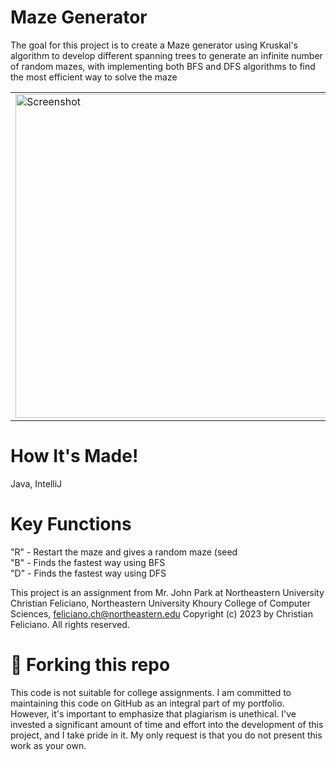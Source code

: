 # Maze Generator

The goal for this  project is to create a Maze generator using Kruskal's algorithm to develop different spanning trees to generate an infinite number of random mazes, with implementing both BFS and DFS algorithms to find the most efficient way to solve the maze

<table>
  <tr>
    <td>
      <img width="518" alt="Screenshot" src="(https://github.com/Christian2022-github/Flood-It-Game/assets/71617970/8c61285f-a27e-4511-ab5b-1b00f0f2fc72">
    </td>
    <td>
      <img alt="GIF" src="https://github.com/Christian2022-github/Flood-It-Game/assets/71617970/4f489115-204f-4ea9-b814-3148bac9905f">
    </td>
  </tr>
</table>

# How It's Made!
Java, IntelliJ

# Key Functions
"R" - Restart the maze and gives a random maze (seed <br>
"B" - Finds the fastest way using BFS<br>
"D" - Finds the fastest way using DFS<br>

This project is an assignment from Mr. John Park at Northeastern University
Christian Feliciano, Northeastern University Khoury College of Computer Sciences, feliciano.ch@northeastern.edu
Copyright (c) 2023 by Christian Feliciano. All rights reserved.

# 🚨 Forking this repo
This code is not suitable for college assignments. I am committed to maintaining this code on GitHub as an integral part of my portfolio. However, it's important to emphasize that plagiarism is unethical. I've invested a significant amount of time and effort into the development of this project, and I take pride in it. My only request is that you do not present this work as your own.


